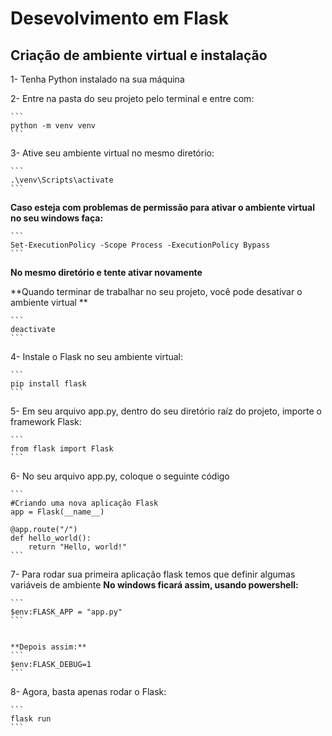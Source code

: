 # Desevolvimento em Flask

## Criação de ambiente virtual e instalação

1- Tenha Python instalado na sua máquina

2- Entre na pasta do seu projeto pelo terminal e entre com:

    ```
    python -m venv venv
    ```

3- Ative seu ambiente virtual no mesmo diretório:

    ```
    .\venv\Scripts\activate
    ```

**Caso esteja com problemas de permissão para ativar o ambiente virtual no seu windows faça:**


    ```
    Set-ExecutionPolicy -Scope Process -ExecutionPolicy Bypass
    ```


**No mesmo diretório e tente ativar novamente**

**Quando terminar de trabalhar no seu projeto, você pode desativar o ambiente virtual **


    ```
    deactivate
    ```

4- Instale o Flask no seu ambiente virtual:


    ```
    pip install flask
    ```

5- Em seu arquivo app.py, dentro do seu diretório raíz do projeto, importe o framework Flask:


    ```
    from flask import Flask
    ```

6- No seu arquivo app.py, coloque o seguinte código


    ```
    #Criando uma nova aplicação Flask
    app = Flask(__name__)

    @app.route("/")
    def hello_world():
        return "Hello, world!"
    ```


7- Para rodar sua primeira aplicação flask temos que definir algumas variáveis de ambiente
**No windows ficará assim, usando powershell:**


    ```
    $env:FLASK_APP = "app.py"
    ```


    **Depois assim:**
    ```
    $env:FLASK_DEBUG=1
    ```

8- Agora, basta apenas rodar o Flask:
    
    
    ```
    flask run
    ```